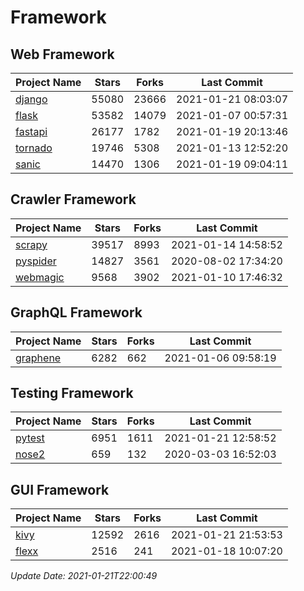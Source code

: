 # Framework

## Web Framework
| Project Name | Stars | Forks | Last Commit |
| ------------ | ----- | ----- | ----------- |
| [django](https://github.com/django/django) | 55080 | 23666 | 2021-01-21 08:03:07 |
| [flask](https://github.com/pallets/flask) | 53582 | 14079 | 2021-01-07 00:57:31 |
| [fastapi](https://github.com/tiangolo/fastapi) | 26177 | 1782 | 2021-01-19 20:13:46 |
| [tornado](https://github.com/tornadoweb/tornado) | 19746 | 5308 | 2021-01-13 12:52:20 |
| [sanic](https://github.com/sanic-org/sanic) | 14470 | 1306 | 2021-01-19 09:04:11 |

## Crawler Framework
| Project Name | Stars | Forks | Last Commit |
| ------------ | ----- | ----- | ----------- |
| [scrapy](https://github.com/scrapy/scrapy) | 39517 | 8993 | 2021-01-14 14:58:52 |
| [pyspider](https://github.com/binux/pyspider) | 14827 | 3561 | 2020-08-02 17:34:20 |
| [webmagic](https://github.com/code4craft/webmagic) | 9568 | 3902 | 2021-01-10 17:46:32 |

## GraphQL Framework
| Project Name | Stars | Forks | Last Commit |
| ------------ | ----- | ----- | ----------- |
| [graphene](https://github.com/graphql-python/graphene) | 6282 | 662 | 2021-01-06 09:58:19 |

## Testing Framework
| Project Name | Stars | Forks | Last Commit |
| ------------ | ----- | ----- | ----------- |
| [pytest](https://github.com/pytest-dev/pytest) | 6951 | 1611 | 2021-01-21 12:58:52 |
| [nose2](https://github.com/nose-devs/nose2) | 659 | 132 | 2020-03-03 16:52:03 |

## GUI Framework
| Project Name | Stars | Forks | Last Commit |
| ------------ | ----- | ----- | ----------- |
| [kivy](https://github.com/kivy/kivy) | 12592 | 2616 | 2021-01-21 21:53:53 |
| [flexx](https://github.com/flexxui/flexx) | 2516 | 241 | 2021-01-18 10:07:20 |

*Update Date: 2021-01-21T22:00:49*